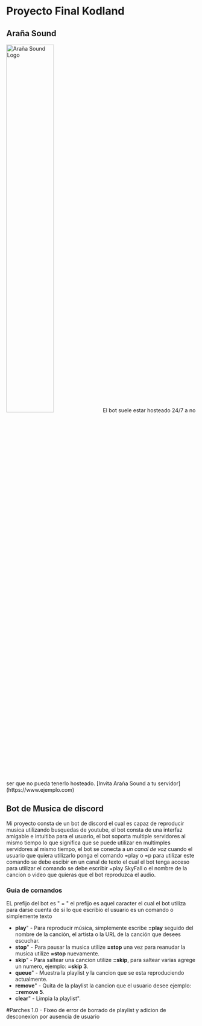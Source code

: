 # Proyecto Final Kodland

## Araña Sound
<img src="https://github.com/BrayanBCode/ProyectoFinalKodland/assets/134159765/7f81ca3a-6e63-437d-baaf-6799bca6109c" alt="Araña Sound Logo" width="50%">
El bot suele estar hosteado 24/7 a no ser que no pueda tenerlo hosteado.
[Invita Araña Sound a tu servidor](https://www.ejemplo.com)


## Bot de Musica de discord
Mi proyecto consta de un bot de discord el cual es capaz de reproducir musica utilizando busquedas de youtube, el bot consta de una interfaz amigable e intuitiba para el usuario, el bot soporta multiple servidores al mismo tiempo lo que significa que se puede utilizar en multimples servidores al mismo tiempo, el bot se conecta a *un canal de voz* cuando el usuario que quiera utilizarlo ponga el comando =play o =p para utilizar este comando se debe escibir en un canal de texto el cual el bot tenga acceso para utilizar el comando se debe escribir =play SkyFall o el nombre de la cancion o video que quieras que el bot reproduzca el audio.

### Guia de comandos
EL prefijo del bot es " = " el prefijo es aquel caracter el cual el bot utiliza para darse cuenta de si lo que escribio el usuario es un comando o simplemente texto

+ **play**" - Para reproducir música, simplemente escribe **=play** seguido del nombre de la canción, el artista o la URL de la canción que desees escuchar.
+ **stop**" - Para pausar la musica utilize **=stop** una vez para reanudar la musica utilize **=stop** nuevamente.
+ **skip**" - Para saltear una cancion utilize **=skip**, para saltear varias agrege un numero, ejemplo: **=skip 3**.
+ **queue**" - Muestra la playlist y la cancion que se esta reproduciendo actualmente.
+ **remove**" - Quita de la playlist la cancion que el usuario desee ejemplo: **=remove 5**.
+ **clear**" - Limpia la playlist".

#Parches 
1.0 - Fixeo de error de borrado de playlist y adicion de desconexion por ausencia de usuario



